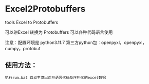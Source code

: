 # Excel2Protobuffers
tools Excel to Protobuffers

可以讲Excel 转换为 Protobuffers 可以各种代码语言使用


注意：配置环境是 python3.11.7   第三方python包：openpyxl，openpyxl，numpy，protobuf


## 使用方法：
    执行run.bat 自动生成出对应语言代码及序列化的excel数据
